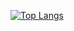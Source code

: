 [![Top Langs](https://github-readme-stats.vercel.app/api/top-langs/?username=Miruku2201)](https://github.com/Miruku2201/github-readme-stats)
